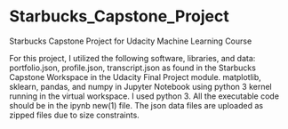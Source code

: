 # Starbucks_Capstone_Project
Starbucks Capstone Project for Udacity Machine Learning Course

For this project, I utilized the following software, libraries, and data:
portfolio.json, profile.json, transcript.json as found in the Starbucks Capstone Workspace in the Udacity Final Project module.
matplotlib, sklearn, pandas, and numpy in Jupyter Notebook using python 3 kernel running in the virtual workspace.
I used python 3. All the executable code should be in the ipynb new(1) file. 
The json data files are uploaded as zipped files due to size constraints. 

